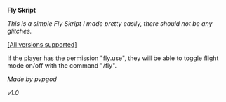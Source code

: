 **Fly Skript**

*This is a simple Fly Skript I made pretty easily, there should not be any glitches.*

<ins>[All versions supported]</ins>

If the player has the permission "fly.use", they will be able to toggle flight mode on/off with the command "/fly".

*Made by pvpgod*

*v1.0*
